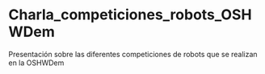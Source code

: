 # Charla_competiciones_robots_OSHWDem
Presentación sobre las diferentes competiciones de robots que se realizan en la OSHWDem
